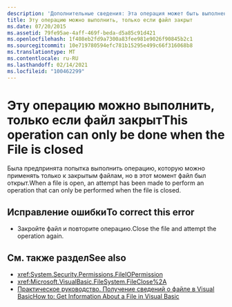 ```yaml
---
description: 'Дополнительные сведения: Эта операция может быть выполнена только при закрытии файла'
title: Эту операцию можно выполнить, только если файл закрыт
ms.date: 07/20/2015
ms.assetid: 79fe95ae-4aff-469f-beda-d5a85c91d421
ms.openlocfilehash: 1f408eb2fd9a7300a83fee981e9026f90845b2c1
ms.sourcegitcommit: 10e719780594efc781b15295e499c66f316068b8
ms.translationtype: MT
ms.contentlocale: ru-RU
ms.lasthandoff: 02/14/2021
ms.locfileid: "100462299"
---
```

# <a name="this-operation-can-only-be-done-when-the-file-is-closed"></a><span data-ttu-id="53b42-103">Эту операцию можно выполнить, только если файл закрыт</span><span class="sxs-lookup"><span data-stu-id="53b42-103">This operation can only be done when the File is closed</span></span>

<span data-ttu-id="53b42-104">Была предпринята попытка выполнить операцию, которую можно применять только к закрытым файлам, но в этот момент файл был открыт.</span><span class="sxs-lookup"><span data-stu-id="53b42-104">When a file is open, an attempt has been made to perform an operation that can only be performed when the file is closed.</span></span>  
  
## <a name="to-correct-this-error"></a><span data-ttu-id="53b42-105">Исправление ошибки</span><span class="sxs-lookup"><span data-stu-id="53b42-105">To correct this error</span></span>  
  
- <span data-ttu-id="53b42-106">Закройте файл и повторите операцию.</span><span class="sxs-lookup"><span data-stu-id="53b42-106">Close the file and attempt the operation again.</span></span>  
  
## <a name="see-also"></a><span data-ttu-id="53b42-107">См. также раздел</span><span class="sxs-lookup"><span data-stu-id="53b42-107">See also</span></span>

- <xref:System.Security.Permissions.FileIOPermission>
- <xref:Microsoft.VisualBasic.FileSystem.FileClose%2A>
- <span data-ttu-id="53b42-108">[Практическое руководство. Получение сведений о файле в Visual Basic](/previous-versions/visualstudio/visual-studio-2010/abtzf6f7(v=vs.100))</span><span class="sxs-lookup"><span data-stu-id="53b42-108">[How to: Get Information About a File in Visual Basic](/previous-versions/visualstudio/visual-studio-2010/abtzf6f7(v=vs.100))</span></span>
